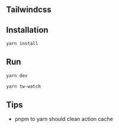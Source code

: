 ## Tailwindcss

## Installation

```sh
yarn install
```

## Run

```sh
yarn dev
```

```sh
yarn tw-watch
```

## Tips

* pnpm to yarn should clean action cache
